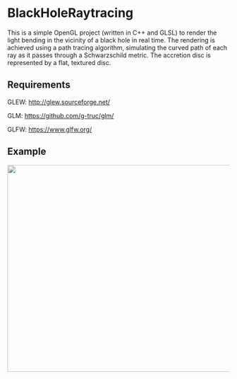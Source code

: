 # BlackHoleRaytracing

This is a simple OpenGL project (written in C++ and GLSL) to render the light bending in the vicinity of a black hole in real time. The rendering is achieved using a path tracing algorithm, simulating the curved path of each ray as it passes through a Schwarzschild metric. The accretion disc is represented by a flat, textured disc.

## Requirements
GLEW: http://glew.sourceforge.net/

GLM: https://github.com/g-truc/glm/

GLFW: https://www.glfw.org/

## Example
<img src="Resources/example.png" width="600" height="468">
